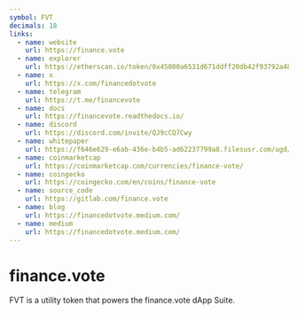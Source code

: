 ```yaml
---
symbol: FVT
decimals: 18
links:
  - name: website
    url: https://finance.vote
  - name: explorer
    url: https://etherscan.io/token/0x45080a6531d671ddff20db42f93792a489685e32
  - name: x
    url: https://x.com/financedotvote
  - name: telegram
    url: https://t.me/financevote
  - name: docs
    url: https://financevote.readthedocs.io/
  - name: discord
    url: https://discord.com/invite/QJ9cCQ7Cwy
  - name: whitepaper
    url: https://f646e629-e6ab-436e-b4b5-ad62237799a8.filesusr.com/ugd/2f63aa_acbd8518e6cb4b20ae956ef661f85335.pdf
  - name: coinmarketcap
    url: https://coinmarketcap.com/currencies/finance-vote/
  - name: coingecko
    url: https://coingecko.com/en/coins/finance-vote
  - name: source_code
    url: https://gitlab.com/finance.vote
  - name: blog
    url: https://financedotvote.medium.com/
  - name: medium
    url: https://financedotvote.medium.com/
---
```


# finance.vote

FVT is a utility token that powers the finance.vote dApp Suite.
